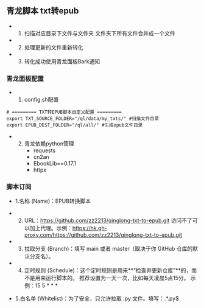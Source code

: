 ## 青龙脚本 txt转epub

- 1. 扫描对应目录下文件与文件夹 文件夹下所有文件合并成一个文件
- 2. 处理更新的文件重新转化
- 3. 转化成功使用青龙面板Bark通知
 

### 青龙面板配置
- 1. config.sh配置
```ymal
# ========= TXT转EPUB脚本自定义配置 =========
export TXT_SOURCE_FOLDER="/ql/data/my_txts/" #扫描文件目录
export EPUB_DEST_FOLDER="/ql/all/" #生成epub文件目录
```
- 2. 青龙依赖python管理
     - requests
     - cn2an
     - EbookLib==0.17.1
     - httpx
### 脚本订阅


- 1.名称 (Name)：EPUB转换脚本

- 2. URL：https://github.com/zz2213/qinglong-txt-to-epub.git
    访问不了可以加上代理。示例：https://hk.gh-proxy.com/https://github.com/zz2213/qinglong-txt-to-epub.git

- 3. 拉取分支 (Branch)：填写 main 或者 master（取决于你 GitHub 仓库的默认分支名）。
- 4. 定时规则 (Schedule)：这个定时规则是用来**“检查并更新仓库”**的，而不是用来运行脚本的。
    推荐设置为一天一次，比如每天凌晨5点15分。
    示例：15 5 * * *
- 5.白名单 (Whitelist)：为了安全，只允许拉取 .py 文件。填写：.*\.py$



